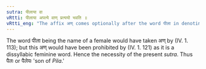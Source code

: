 ```yaml
---
sutra: पीलाया वा
vRtti: पीलाया अपत्ये वाण् प्रत्ययो भवति ॥
vRtti_eng: "The affix अण् comes optionally after the word पीला in denoting a descendant."
---
```

The word पीला being the name of a female would have taken अण् by (IV. 1. 113); but this अण् would have been prohibited by (IV. 1. 121) as it is a dissyllabic feminine word. Hence the necessity of the present _sutra_. Thus पैलः or पैलेयः 'son of _Pila_.'

